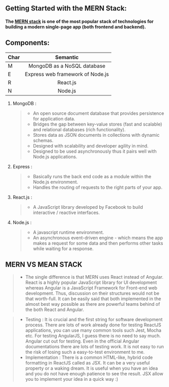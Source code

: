 ## __Getting Started with the MERN Stack:__ ##
#### The [MERN stack](https://alligator.io/react/mern-stack-intro/) is one of the most popular stack of technologies for building a modern single-page app (both frontend and backend). ####
## __Components:__ ##

|  Char |     Semantic                    |
| ------|:------------------------:       |
|   M   |MongoDB as a NoSQL database      |
|   E   |Express web framework of Node.js |
|   R   |React.js                         |
|   N   |Node.js                          |

  1. MongoDB :
        > * An open source document database that provides persistence for application data.
        > * Bridges the gap between key-value stores (fast and scalable) and relational databases (rich functionality).
        > * Stores data as JSON documents in collections with dynamic schemas.
        > * Designed with scalability and developer agility in mind.
        > * Designed to be used asynchronously thus it pairs well with Node.js applications.
  2. Express :

        > * Basically runs the back end code as a module within the Node.js environment.
        > * Handles the routing of requests to the right parts of your app.

  3. React.js :

        > * A JavaScript library developed by Facebook to build interactive / reactive interfaces.

  4. Node.js :

        > * A javascript runtime environment.
        > * An asynchronous event-driven engine - which means the app makes a request for some data and then performs other tasks while waiting for a response.

## MERN VS MEAN STACK ##

> * The single difference is that MERN uses React instead of Angular. React is a highly popular JavaScript library for UI development whereas Angular is a JavaScript Framework for Front-end web development. Thus, discussion on their structures would not be that worth-full. It can be easily said that both implemented in the almost best way possible as there are powerful teams behind of the both React and Angular.

> * Testing : It is crucial and the first string for software development process. There are lots of work already done for testing ReactJS applications, you can use many common tools such Jest, Mocha etc. For testing AngularJS, I guess there is no need to say much. Angular cut out for testing. Even in the official Angular documentations there are lots of testing work. It is not easy to run the risk of losing such a easy-to-test environment to me.
> * Implementation : There is a common HTML-like, hybrid code formatting in ReactJS called as JSX. It can be a very useful property or a waking dream. It is useful when you have an idea and you do not have enough patience to see the result. JSX allow you to implement your idea in a quick way :)

